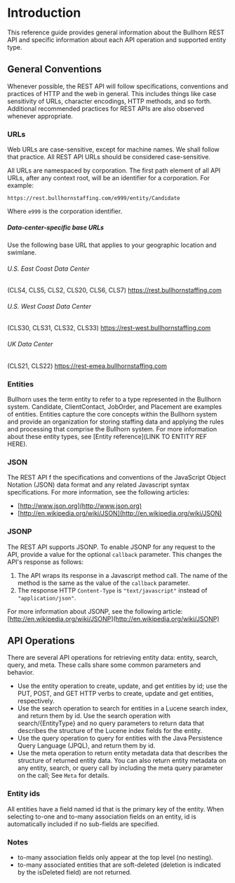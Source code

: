 # Introduction

This reference guide provides general information about the Bullhorn REST API and specific information about each API operation and supported entity type.

## General Conventions

Whenever possible, the REST API will follow specifications, conventions and practices of HTTP and the web in general. This includes things like case sensitivity of URLs, character encodings, HTTP methods, and so forth. Additional recommended practices for REST APIs are also observed whenever appropriate.

### URLs

Web URLs are case-sensitive, except for machine names. We shall follow that practice. All REST API URLs should be considered case-sensitive.

All URLs are namespaced by corporation. The first path element of all API URLs, after any context root, will be an identifier for a corporation. For example:

`https://rest.bullhornstaffing.com/e999/entity/Candidate`

Where `e999` is the corporation identifier.

##### Data-center-specific base URLs

Use the following base URL that applies to your geographic location and swimlane.

###### U.S. East Coast Data Center 
(CLS4, CLS5, CLS2, CLS20, CLS6, CLS7)
https://rest.bullhornstaffing.com

###### U.S. West Coast Data Center  
(CLS30, CLS31, CLS32, CLS33)
https://rest-west.bullhornstaffing.com

###### UK Data Center  
(CLS21, CLS22)
https://rest-emea.bullhornstaffing.com

### Entities
Bullhorn uses the term entity to refer to a type represented in the Bullhorn system. Candidate, ClientContact, JobOrder, and Placement are examples of entities. Entities capture the core concepts within the Bullhorn system and provide an organization for storing staffing data and applying the rules and processing that comprise the Bullhorn system.
For more information about these entity types, see [Entity reference](LINK TO ENTITY REF HERE).

### JSON

The REST API f the specifications and conventions of the JavaScript Object Notation (JSON) data format and any related Javascript syntax specifications. For more information, see the following articles:

*   [http://www.json.org](http://www.json.org)
*   [http://en.wikipedia.org/wiki/JSON](http://en.wikipedia.org/wiki/JSON)

### JSONP
The REST API supports JSONP. To enable JSONP for any request to the API, provide a value for the optional `callback` parameter. This changes the API's response as follows:

1.   The API wraps its response in a Javascript method call. The name of the method is the same as the value of the `callback` parameter.
2.   The response HTTP `Content-Type` is `"text/javascript"` instead of `"application/json"`.

For more information about JSONP, see the following article: [http://en.wikipedia.org/wiki/JSONP](http://en.wikipedia.org/wiki/JSONP)

## API Operations
There are several API operations for retrieving entity data: entity, search, query, and meta. These calls share some common parameters and behavior.
* Use the entity operation to create, update, and get entities by id; use the PUT, POST, and GET HTTP verbs to create, update and get entities, respectively.
* Use the search operation to search for entities in a Lucene search index, and return them by id. Use the search operation with search/{EntityType} and no query parameters to return data that describes the structure of the Lucene index fields for the entity.
* Use the query operation to query for entities with the Java Persistence Query Language (JPQL), and return them by id.
* Use the meta operation to return entity metadata data that describes the structure of returned entity data. You can also return entity metadata on any entity, search, or query call by including the meta query parameter on the call; See `Meta` for details.

### Entity ids
All entities have a field named id that is the primary key of the entity. When selecting to-one and to-many association fields on an  entity, id is automatically included if no sub-fields are specified.

### Notes
* to-many association fields only appear at the top level (no nesting).
* to-many associated entities that are soft-deleted (deletion is indicated by the isDeleted field) are not returned.